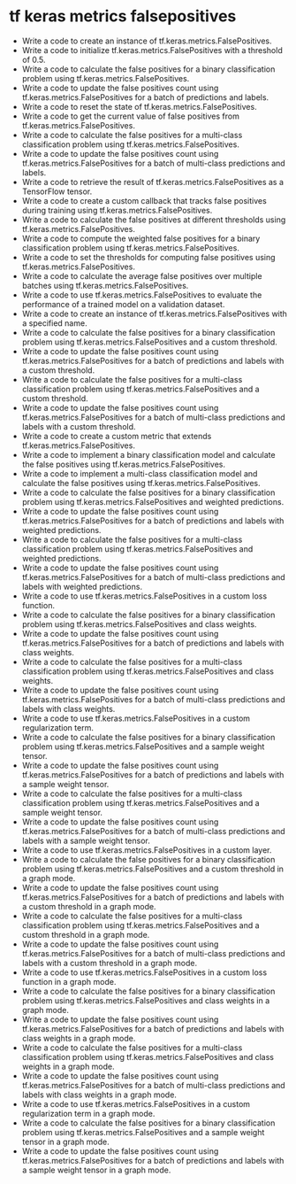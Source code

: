 # tf keras metrics falsepositives

- Write a code to create an instance of tf.keras.metrics.FalsePositives.
- Write a code to initialize tf.keras.metrics.FalsePositives with a threshold of 0.5.
- Write a code to calculate the false positives for a binary classification problem using tf.keras.metrics.FalsePositives.
- Write a code to update the false positives count using tf.keras.metrics.FalsePositives for a batch of predictions and labels.
- Write a code to reset the state of tf.keras.metrics.FalsePositives.
- Write a code to get the current value of false positives from tf.keras.metrics.FalsePositives.
- Write a code to calculate the false positives for a multi-class classification problem using tf.keras.metrics.FalsePositives.
- Write a code to update the false positives count using tf.keras.metrics.FalsePositives for a batch of multi-class predictions and labels.
- Write a code to retrieve the result of tf.keras.metrics.FalsePositives as a TensorFlow tensor.
- Write a code to create a custom callback that tracks false positives during training using tf.keras.metrics.FalsePositives.
- Write a code to calculate the false positives at different thresholds using tf.keras.metrics.FalsePositives.
- Write a code to compute the weighted false positives for a binary classification problem using tf.keras.metrics.FalsePositives.
- Write a code to set the thresholds for computing false positives using tf.keras.metrics.FalsePositives.
- Write a code to calculate the average false positives over multiple batches using tf.keras.metrics.FalsePositives.
- Write a code to use tf.keras.metrics.FalsePositives to evaluate the performance of a trained model on a validation dataset.
- Write a code to create an instance of tf.keras.metrics.FalsePositives with a specified name.
- Write a code to calculate the false positives for a binary classification problem using tf.keras.metrics.FalsePositives and a custom threshold.
- Write a code to update the false positives count using tf.keras.metrics.FalsePositives for a batch of predictions and labels with a custom threshold.
- Write a code to calculate the false positives for a multi-class classification problem using tf.keras.metrics.FalsePositives and a custom threshold.
- Write a code to update the false positives count using tf.keras.metrics.FalsePositives for a batch of multi-class predictions and labels with a custom threshold.
- Write a code to create a custom metric that extends tf.keras.metrics.FalsePositives.
- Write a code to implement a binary classification model and calculate the false positives using tf.keras.metrics.FalsePositives.
- Write a code to implement a multi-class classification model and calculate the false positives using tf.keras.metrics.FalsePositives.
- Write a code to calculate the false positives for a binary classification problem using tf.keras.metrics.FalsePositives and weighted predictions.
- Write a code to update the false positives count using tf.keras.metrics.FalsePositives for a batch of predictions and labels with weighted predictions.
- Write a code to calculate the false positives for a multi-class classification problem using tf.keras.metrics.FalsePositives and weighted predictions.
- Write a code to update the false positives count using tf.keras.metrics.FalsePositives for a batch of multi-class predictions and labels with weighted predictions.
- Write a code to use tf.keras.metrics.FalsePositives in a custom loss function.
- Write a code to calculate the false positives for a binary classification problem using tf.keras.metrics.FalsePositives and class weights.
- Write a code to update the false positives count using tf.keras.metrics.FalsePositives for a batch of predictions and labels with class weights.
- Write a code to calculate the false positives for a multi-class classification problem using tf.keras.metrics.FalsePositives and class weights.
- Write a code to update the false positives count using tf.keras.metrics.FalsePositives for a batch of multi-class predictions and labels with class weights.
- Write a code to use tf.keras.metrics.FalsePositives in a custom regularization term.
- Write a code to calculate the false positives for a binary classification problem using tf.keras.metrics.FalsePositives and a sample weight tensor.
- Write a code to update the false positives count using tf.keras.metrics.FalsePositives for a batch of predictions and labels with a sample weight tensor.
- Write a code to calculate the false positives for a multi-class classification problem using tf.keras.metrics.FalsePositives and a sample weight tensor.
- Write a code to update the false positives count using tf.keras.metrics.FalsePositives for a batch of multi-class predictions and labels with a sample weight tensor.
- Write a code to use tf.keras.metrics.FalsePositives in a custom layer.
- Write a code to calculate the false positives for a binary classification problem using tf.keras.metrics.FalsePositives and a custom threshold in a graph mode.
- Write a code to update the false positives count using tf.keras.metrics.FalsePositives for a batch of predictions and labels with a custom threshold in a graph mode.
- Write a code to calculate the false positives for a multi-class classification problem using tf.keras.metrics.FalsePositives and a custom threshold in a graph mode.
- Write a code to update the false positives count using tf.keras.metrics.FalsePositives for a batch of multi-class predictions and labels with a custom threshold in a graph mode.
- Write a code to use tf.keras.metrics.FalsePositives in a custom loss function in a graph mode.
- Write a code to calculate the false positives for a binary classification problem using tf.keras.metrics.FalsePositives and class weights in a graph mode.
- Write a code to update the false positives count using tf.keras.metrics.FalsePositives for a batch of predictions and labels with class weights in a graph mode.
- Write a code to calculate the false positives for a multi-class classification problem using tf.keras.metrics.FalsePositives and class weights in a graph mode.
- Write a code to update the false positives count using tf.keras.metrics.FalsePositives for a batch of multi-class predictions and labels with class weights in a graph mode.
- Write a code to use tf.keras.metrics.FalsePositives in a custom regularization term in a graph mode.
- Write a code to calculate the false positives for a binary classification problem using tf.keras.metrics.FalsePositives and a sample weight tensor in a graph mode.
- Write a code to update the false positives count using tf.keras.metrics.FalsePositives for a batch of predictions and labels with a sample weight tensor in a graph mode.